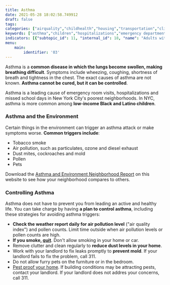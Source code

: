 ```yaml
---
title: Asthma
date: 2021-05-28 18:02:58.749912
draft: false
tags: 
categories: ["airquality","childhealth","housing","transportation","climatehealth","healthoutcomes"]
keywords: ["asthma","children","hospitalizations","emergency department visits","breathing","housing","physical activity"]
indicators: [{"subtopic_id": 11, "internal_id": 18, "name": "Adults with Asthma in the Past 12 Months", "URL": "https://a816-dohbesp.nyc.gov/IndicatorPublic/VisualizationData.aspx?id=18,719b87,11,Summarize"}, {"subtopic_id": 11, "internal_id": 2380, "name": "Asthma Emergency Department Visits (Adults)", "URL": "https://a816-dohbesp.nyc.gov/IndicatorPublic/VisualizationData.aspx?id=2380,719b87,11,Summarize"}, {"subtopic_id": 11, "internal_id": 2384, "name": "Asthma Emergency Department Visits (Adults) by NTA", "URL": "https://a816-dohbesp.nyc.gov/IndicatorPublic/VisualizationData.aspx?id=2384,719b87,11,Summarize"}, {"subtopic_id": 11, "internal_id": 2048, "name": "Asthma Emergency Department Visits (Children 0 to 4 Yrs Old)", "URL": "https://a816-dohbesp.nyc.gov/IndicatorPublic/VisualizationData.aspx?id=2048,719b87,11,Summarize"}, {"subtopic_id": 11, "internal_id": 2379, "name": "Asthma Emergency Department Visits (Children 5 to 17 Yrs Old)", "URL": "https://a816-dohbesp.nyc.gov/IndicatorPublic/VisualizationData.aspx?id=2379,719b87,11,Summarize"}, {"subtopic_id": 11, "internal_id": 2383, "name": "Asthma Emergency Department Visits (Children 5 to 17 Yrs Old) by NTA", "URL": "https://a816-dohbesp.nyc.gov/IndicatorPublic/VisualizationData.aspx?id=2383,719b87,11,Summarize"}, {"subtopic_id": 11, "internal_id": 2382, "name": "Asthma Hospitalizations (Adults)", "URL": "https://a816-dohbesp.nyc.gov/IndicatorPublic/VisualizationData.aspx?id=2382,719b87,11,Summarize"}, {"subtopic_id": 11, "internal_id": 2387, "name": "Asthma Hospitalizations (Adults) by NTA", "URL": "https://a816-dohbesp.nyc.gov/IndicatorPublic/VisualizationData.aspx?id=2387,719b87,11,Summarize"}, {"subtopic_id": 11, "internal_id": 84, "name": "Asthma Hospitalizations (Children 0 to 4 Yrs Old)", "URL": "https://a816-dohbesp.nyc.gov/IndicatorPublic/VisualizationData.aspx?id=84,719b87,11,Summarize"}, {"subtopic_id": 11, "internal_id": 2381, "name": "Asthma Hospitalizations (Children 5 to 17 Yrs Old)", "URL": "https://a816-dohbesp.nyc.gov/IndicatorPublic/VisualizationData.aspx?id=2381,719b87,11,Summarize"}, {"subtopic_id": 11, "internal_id": 2386, "name": "Asthma Hospitalizations (Children 5 to 17 Yrs Old) by NTA", "URL": "https://a816-dohbesp.nyc.gov/IndicatorPublic/VisualizationData.aspx?id=2386,719b87,11,Summarize"}, {"subtopic_id": 11, "internal_id": 2392, "name": "Children ever diagnosed with asthma (ages 0-13 years)", "URL": "https://a816-dohbesp.nyc.gov/IndicatorPublic/VisualizationData.aspx?id=2392,719b87,11,Summarize"}, {"subtopic_id": 11, "internal_id": 2317, "name": "Jail Incarceration", "URL": "https://a816-dohbesp.nyc.gov/IndicatorPublic/VisualizationData.aspx?id=2317,719b87,11,Summarize"}, {"subtopic_id": 11, "internal_id": 2339, "name": "Youth Asthma in the Past 12 Months", "URL": "https://a816-dohbesp.nyc.gov/IndicatorPublic/VisualizationData.aspx?id=2339,719b87,11,Summarize"}]
menu:
    main:
        identifier: '03'
---
```


Asthma is a **common disease in which the lungs become swollen, making breathing difficult**. Symptoms include wheezing, coughing, shortness of breath and tightness in the chest. The exact causes of asthma are not known. **Asthma cannot be cured, but it can be controlled**.

Asthma is a leading cause of emergency room visits, hospitalizations and missed school days in New York City's poorest neighborhoods. In NYC, asthma is more common among **low-income Black and Latino children**. 

### Asthma and the Environment
Certain things in the environment can trigger an asthma attack or make symptoms worse. **Common triggers include**: 
* Tobacco smoke
* Air pollution, such as particulates, ozone and diesel exhaust
* Dust mites, cockroaches and mold
* Pollen
* Pets

Download the [Asthma and Environment Neighborhood Report](http://a816-dohbesp.nyc.gov/IndicatorPublic/QuickView.aspx) on this website to see how your neighborhood compares to others. 

### Controlling Asthma
Asthma does not have to prevent you from leading an active and healthy life. You can take charge by having **a plan to control asthma**, including these strategies for avoiding asthma triggers:

* **Check the weather report daily for air pollution level** ("air quality index") and pollen counts. Limit time outside when air pollution levels or pollen counts are high.
* **If you smoke, [quit](http://www1.nyc.gov/site/doh/health/health-topics/smoking-how-to-quit.page "NYC Quits")**. Don't allow smoking in your home or car.
* Remove clutter and clean regularly to **reduce dust levels in your home**.
* Work with your landlord to fix leaks promptly to **prevent mold**. If your landlord fails to fix the problem, call 311.
* Do not allow furry pets on the furniture or in the bedroom.
* [Pest proof your home](http://www1.nyc.gov/site/doh/health/health-topics/pests-and-pesticides.page). If building conditions may be attracting pests, contact your landlord. If your landlord does not addres your concerns, call 311.